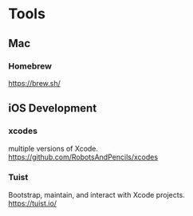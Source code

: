 # Tools

## Mac

### Homebrew
https://brew.sh/

## iOS Development

### xcodes
multiple versions of Xcode.   
https://github.com/RobotsAndPencils/xcodes

### Tuist
Bootstrap, maintain, and interact with Xcode projects.   
https://tuist.io/
